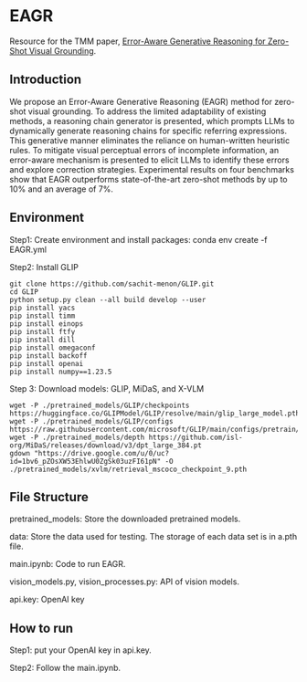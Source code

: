 # EAGR
Resource for the TMM paper, [Error-Aware Generative Reasoning for Zero-Shot Visual Grounding](link).

## Introduction

We propose an Error-Aware Generative Reasoning (EAGR) method for zero-shot visual grounding. To address the limited adaptability of existing methods, a reasoning chain generator is presented, which prompts LLMs to dynamically generate reasoning chains for specific referring expressions. This generative manner eliminates the reliance on human-written heuristic rules. To mitigate visual perceptual errors of incomplete information, an error-aware mechanism is presented to elicit LLMs to identify these errors and explore correction strategies. Experimental results on four benchmarks show that EAGR outperforms state-of-the-art zero-shot methods by up to 10\% and an average of 7\%.

## Environment

Step1: Create environment and install packages:
conda env create -f EAGR.yml

Step2: Install GLIP
```
git clone https://github.com/sachit-menon/GLIP.git
cd GLIP
python setup.py clean --all build develop --user
pip install yacs
pip install timm
pip install einops
pip install ftfy
pip install dill
pip install omegaconf
pip install backoff
pip install openai
pip install numpy==1.23.5
```

Step 3: Download models: GLIP, MiDaS, and X-VLM
```
wget -P ./pretrained_models/GLIP/checkpoints https://huggingface.co/GLIPModel/GLIP/resolve/main/glip_large_model.pth
wget -P ./pretrained_models/GLIP/configs https://raw.githubusercontent.com/microsoft/GLIP/main/configs/pretrain/glip_Swin_L.yaml
wget -P ./pretrained_models/depth https://github.com/isl-org/MiDaS/releases/download/v3/dpt_large_384.pt
gdown "https://drive.google.com/u/0/uc?id=1bv6_pZOsXW53EhlwU0ZgSk03uzFI61pN" -O ./pretrained_models/xvlm/retrieval_mscoco_checkpoint_9.pth
```

## File Structure

pretrained_models: Store the downloaded pretrained models.

data: Store the data used for testing. The storage of each data set is in a.pth file.

main.ipynb: Code to run EAGR.

vision_models.py, vision_processes.py: API of vision models.

api.key: OpenAI key

## How to run

Step1: put your OpenAI key in api.key.

Step2: Follow the main.ipynb.
